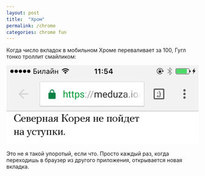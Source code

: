 ```yaml
---
layout: post
title:  "Хром"
permalink: /chrome
categories: chrome fun
---
```


Когда число вкладок в мобильном Хроме переваливает за 100, Гугл тонко троллит
смайликом:

![smile](/assets/static/chrome.png)

Это не я такой упоротый, если что. Просто каждый раз, когда переходишь в браузер
из другого приложения, открывается новая вкладка.
